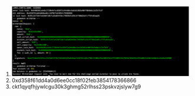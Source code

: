 1. ![](./withdraw.png)
2. 0xd358f61dd4a0d6ee0cc18f02feb3854178366866
3. ckt1qyqfhjywlcgu30k3ghmg52rlhss23pskvzjslyw7g9

